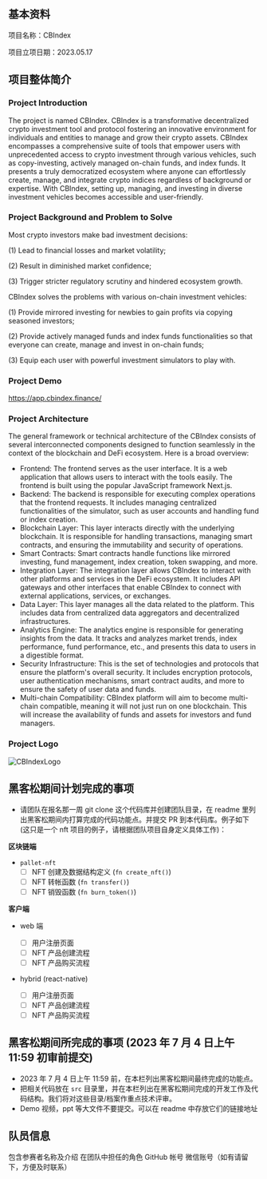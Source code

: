 ## 基本资料

项目名称：CBIndex

项目立项日期：2023.05.17

## 项目整体简介

### Project Introduction

The project is named CBIndex. CBIndex is a transformative decentralized crypto investment tool and protocol fostering an innovative environment for individuals and entities to manage and grow their crypto assets. CBIndex encompasses a comprehensive suite of tools that empower users with unprecedented access to crypto investment through various vehicles, such as copy-investing, actively managed on-chain funds, and index funds. It presents a truly democratized ecosystem where anyone can effortlessly create, manage, and integrate crypto indices regardless of background or expertise. With CBIndex, setting up, managing, and investing in diverse investment vehicles becomes accessible and user-friendly.

### Project Background and Problem to Solve

Most crypto investors make bad investment decisions:

(1) Lead to financial losses and market volatility;

(2) Result in diminished market confidence;

(3) Trigger stricter regulatory scrutiny and hindered ecosystem growth.

CBIndex solves the problems with various on-chain investment vehicles:

(1) Provide mirrored investing for newbies to gain profits via copying seasoned investors;

(2) Provide actively managed funds and index funds functionalities so that everyone can create, manage and invest in on-chain funds;

(3) Equip each user with powerful investment simulators to play with.

### Project Demo

https://app.cbindex.finance/

### Project Architecture

The general framework or technical architecture of the CBIndex consists of several interconnected components designed to function seamlessly in the context of the blockchain and DeFi ecosystem. Here is a broad overview:

- Frontend: The frontend serves as the user interface. It is a web application that allows users to interact with the tools easily. The frontend is built using the popular JavaScript framework Next.js.
- Backend: The backend is responsible for executing complex operations that the frontend requests. It includes managing centralized functionalities of the simulator, such as user accounts and handling fund or index creation.
- Blockchain Layer: This layer interacts directly with the underlying blockchain. It is responsible for handling transactions, managing smart contracts, and ensuring the immutability and security of operations.
- Smart Contracts: Smart contracts handle functions like mirrored investing, fund management, index creation, token swapping, and more.
- Integration Layer: The integration layer allows CBIndex to interact with other platforms and services in the DeFi ecosystem. It includes API gateways and other interfaces that enable CBIndex to connect with external applications, services, or exchanges.
- Data Layer: This layer manages all the data related to the platform. This includes data from centralized data aggregators and decentralized infrastructures.
- Analytics Engine: The analytics engine is responsible for generating insights from the data. It tracks and analyzes market trends, index performance, fund performance, etc., and presents this data to users in a digestible format.
- Security Infrastructure: This is the set of technologies and protocols that ensure the platform's overall security. It includes encryption protocols, user authentication mechanisms, smart contract audits, and more to ensure the safety of user data and funds.
- Multi-chain Compatibility: CBIndex platform will aim to become multi-chain compatible, meaning it will not just run on one blockchain. This will increase the availability of funds and assets for investors and fund managers.

### Project Logo

![CBIndexLogo](http://bafybeibjmafae7btk2yizz4zlqecjqkojjo4imyirylzisrhxvdcay3ile.ipfs.localhost:8080/2023-06-20_151330/CBIndex_logo_square_480_solid_black.png "CBIndex Logo")

## 黑客松期间计划完成的事项

- 请团队在报名那一周 git clone 这个代码库并创建团队目录，在 readme 里列出黑客松期间内打算完成的代码功能点。并提交 PR 到本代码库。例子如下 (这只是一个 nft 项目的例子，请根据团队项目自身定义具体工作)：

**区块链端**

- `pallet-nft`
  - [ ] NFT 创建及数据结构定义 (`fn create_nft()`)
  - [ ] NFT 转帐函数 (`fn transfer()`)
  - [ ] NFT 销毁函数 (`fn burn_token()`)

**客户端**

- web 端

  - [ ] 用户注册页面
  - [ ] NFT 产品创建流程
  - [ ] NFT 产品购买流程

- hybrid (react-native)
  - [ ] 用户注册页面
  - [ ] NFT 产品创建流程
  - [ ] NFT 产品购买流程

## 黑客松期间所完成的事项 (2023 年 7 月 4 日上午 11:59 初审前提交)

- 2023 年 7 月 4 日上午 11:59 前，在本栏列出黑客松期间最终完成的功能点。
- 把相关代码放在 `src` 目录里，并在本栏列出在黑客松期间完成的开发工作及代码结构。我们将对这些目录/档案作重点技术评审。
- Demo 视频，ppt 等大文件不要提交。可以在 readme 中存放它们的链接地址

## 队员信息

包含参赛者名称及介绍
在团队中担任的角色
GitHub 帐号
微信账号（如有请留下，方便及时联系）
